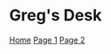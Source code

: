 <!--
    Name of the wiki

    For example:

    # My Wiki
-->

# Greg's Desk

<!--
    Default theme

    See: http://dynalon.github.io/mdwiki/#!customizing.md#Theme_chooser

    For example:

        [gimmick:theme](slate)

    Note that non-default themes will require Web access; or else you'll have to instead load the CSS file yourself as part of the index.html.
-->

<!--
    Navigation

    See: ttp://dynalon.github.io/mdwiki/#!quickstart.md#Adding_a_navigation
-->
[Home](index.md)
[Page 1](pages/page1.md)
[Page 2](pages/page2.md)
